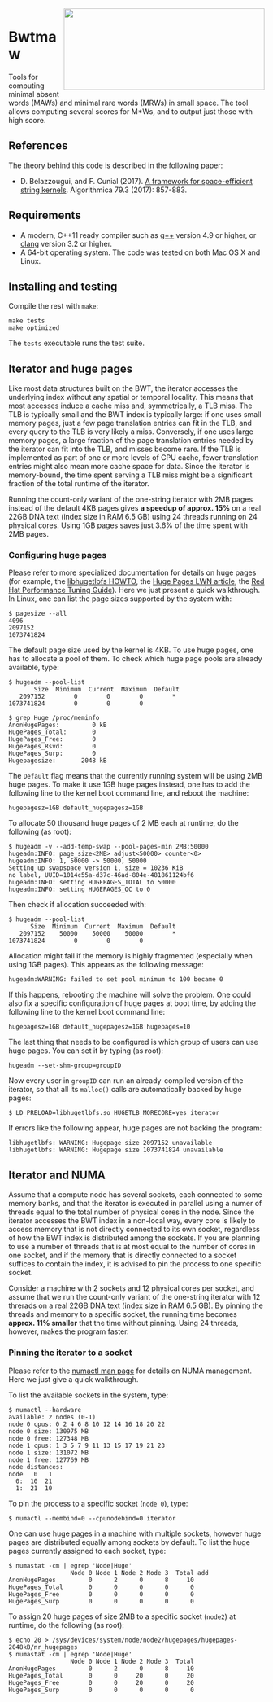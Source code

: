 <img align="right" src="./logo.png" width="395" height="160"/>

# Bwtmaw

Tools for computing minimal absent words (MAWs) and minimal rare words (MRWs) in small space. The tool allows computing several scores for M\*Ws, and to output just those with high score.

## References

The theory behind this code is described in the following paper:

* D. Belazzougui, and F. Cunial (2017). [A framework for space-efficient string kernels](https://link.springer.com/article/10.1007/s00453-017-0286-4). Algorithmica 79.3 (2017): 857-883.

## Requirements

* A modern, C++11 ready compiler such as [g++](https://gcc.gnu.org) version 4.9 or higher, or [clang](https://clang.llvm.org) version 3.2 or higher.
* A 64-bit operating system. The code was tested on both Mac OS X and Linux.

## Installing and testing

Compile the rest with `make`:

```
make tests
make optimized
```

The `tests` executable runs the test suite.




## Iterator and huge pages

Like most data structures built on the BWT, the iterator accesses the underlying index without any spatial or temporal locality. This means that most accesses induce a cache miss and, symmetrically, a TLB miss. The TLB is typically small and the BWT index is typically large: if one uses small memory pages, just a few page translation entries can fit in the TLB, and every query to the TLB is very likely a miss. Conversely, if one uses large memory pages, a large fraction of the page translation entries needed by the iterator can fit into the TLB, and misses become rare. If the TLB is implemented as part of one or more levels of CPU cache, fewer translation entries might also mean more cache space for data. Since the iterator is memory-bound, the time spent serving a TLB miss might be a significant fraction of the total runtime of the iterator.

Running the count-only variant of the one-string iterator with 2MB pages instead of the default 4KB pages gives **a speedup of approx. 15%** on a real 22GB DNA text (index size in RAM 6.5 GB) using 24 threads running on 24 physical cores. Using 1GB pages saves just 3.6% of the time spent with 2MB pages.

### Configuring huge pages

Please refer to more specialized documentation for details on huge pages (for example, the [libhugetlbfs HOWTO](https://github.com/libhugetlbfs/libhugetlbfs/blob/master/HOWTO), the [Huge Pages LWN article](https://lwn.net/Articles/376606), the [Red Hat Performance Tuning Guide](https://access.redhat.com/documentation/en-us/red_hat_enterprise_linux/7/html/performance_tuning_guide/sect-red_hat_enterprise_linux-performance_tuning_guide-memory-configuring-huge-pages)). Here we just present a quick walkthrough. In Linux, one can list the page sizes supported by the system with:
```
$ pagesize --all
4096
2097152
1073741824
```
The default page size used by the kernel is 4KB. To use huge pages, one has to allocate a pool of them. To check which huge page pools are already available, type:
```
$ hugeadm --pool-list
       Size  Minimum  Current  Maximum  Default
   2097152        0        0        0        *       
1073741824        0        0        0        

$ grep Huge /proc/meminfo 
AnonHugePages:         0 kB
HugePages_Total:       0
HugePages_Free:        0
HugePages_Rsvd:        0
HugePages_Surp:        0
Hugepagesize:       2048 kB
```
The `Default` flag means that the currently running system will be using 2MB huge pages. To make it use 1GB huge pages instead, one has to add the following line to the kernel boot command line, and reboot the machine:
```
hugepagesz=1GB default_hugepagesz=1GB
```
To allocate 50 thousand huge pages of 2 MB each at runtime, do the following (as root):
```
$ hugeadm -v --add-temp-swap --pool-pages-min 2MB:50000
hugeadm:INFO: page_size<2MB> adjust<50000> counter<0>
hugeadm:INFO: 1, 50000 -> 50000, 50000
Setting up swapspace version 1, size = 10236 KiB
no label, UUID=1014c55a-d37c-46ad-804e-481861124bf6
hugeadm:INFO: setting HUGEPAGES_TOTAL to 50000
hugeadm:INFO: setting HUGEPAGES_OC to 0
```
Then check if allocation succeeded with:
```
$ hugeadm --pool-list
      Size  Minimum  Current  Maximum  Default
   2097152    50000    50000    50000        *
1073741824        0        0        0         
```
Allocation might fail if the memory is highly fragmented (especially when using 1GB pages). This appears as the following message:
```
hugeadm:WARNING: failed to set pool minimum to 100 became 0
```
If this happens, rebooting the machine will solve the problem. One could also fix a specific configuration of huge pages at boot time, by adding the following line to the kernel boot command line:
```
hugepagesz=1GB default_hugepagesz=1GB hugepages=10
```
The last thing that needs to be configured is which group of users can use huge pages. You can set it by typing (as root):
```
hugeadm --set-shm-group=groupID
```
Now every user in `groupID` can run an already-compiled version of the iterator, so that all its `malloc()` calls are automatically backed by huge pages:
```
$ LD_PRELOAD=libhugetlbfs.so HUGETLB_MORECORE=yes iterator
```
If errors like the following appear, huge pages are not backing the program:
```
libhugetlbfs: WARNING: Hugepage size 2097152 unavailable
libhugetlbfs: WARNING: Hugepage size 1073741824 unavailable
```




## Iterator and NUMA

Assume that a compute node has several sockets, each connected to some memory banks, and that the iterator is executed in parallel using a numer of threads equal to the total number of physical cores in the node. Since the iterator accesses the BWT index in a non-local way, every core is likely to access memory that is not directly connected to its own socket, regardless of how the BWT index is distributed among the sockets. If you are planning to use a number of threads that is at most equal to the number of cores in one socket, and if the memory that is directly connected to a socket suffices to contain the index, it is advised to pin the process to one specific socket.

Consider a machine with 2 sockets and 12 physical cores per socket, and assume that we run the count-only variant of the one-string iterator with 12 threrads on a real 22GB DNA text (index size in RAM 6.5 GB). By pinning the threads and memory to a specific socket, the running time becomes **approx. 11% smaller** that the time without pinning. Using 24 threads, however, makes the program faster.

### Pinning the iterator to a socket

Please refer to the [numactl man page](https://linux.die.net/man/8/numactl) for details on NUMA management. Here we just give a quick walkthrough. 

To list the available sockets in the system, type:
```
$ numactl --hardware
available: 2 nodes (0-1)
node 0 cpus: 0 2 4 6 8 10 12 14 16 18 20 22
node 0 size: 130975 MB
node 0 free: 127348 MB
node 1 cpus: 1 3 5 7 9 11 13 15 17 19 21 23
node 1 size: 131072 MB
node 1 free: 127769 MB
node distances:
node   0   1 
  0:  10  21 
  1:  21  10 
```

To pin the process to a specific socket (``node 0``), type:
```
$ numactl --membind=0 --cpunodebind=0 iterator
```

One can use huge pages in a machine with multiple sockets, however huge pages are distributed equally among sockets by default. To list the huge pages currently assigned to each socket, type:
```
$ numastat -cm | egrep 'Node|Huge'
                 Node 0 Node 1 Node 2 Node 3  Total add
AnonHugePages         0      2      0      8     10
HugePages_Total       0      0      0      0      0
HugePages_Free        0      0      0      0      0
HugePages_Surp        0      0      0      0      0
```
To assign 20 huge pages of size 2MB to a specific socket (``node2``) at runtime, do the following (as root):
```
$ echo 20 > /sys/devices/system/node/node2/hugepages/hugepages-2048kB/nr_hugepages
$ numastat -cm | egrep 'Node|Huge'
                 Node 0 Node 1 Node 2 Node 3  Total
AnonHugePages         0      2      0      8     10
HugePages_Total       0      0     20      0     20
HugePages_Free        0      0     20      0     20
HugePages_Surp        0      0      0      0      0
```

